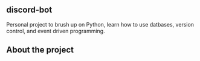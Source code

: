 ## discord-bot
Personal project to brush up on Python, learn how to use datbases, version control, and event driven programming.

## About the project
